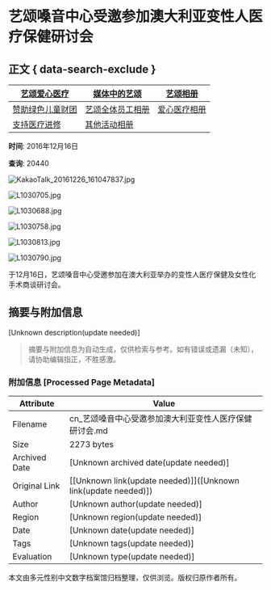 # 艺颂嗓音中心受邀参加澳大利亚变性人医疗保健研讨会

## 正文 { data-search-exclude }


| [艺颂爱心医疗](#submenu-500100) | [媒体中的艺颂](/bbs/board.php?bo_table=media) | [艺颂相册](#submenu-500300) |
|----------------------------------|----------------------------------|-------------------------------|
| [赞助绿色儿童财团](/bbs/board.php?bo_table=love&sca=%E8%B5%9E%E5%8A%A9%E7%BB%BF%E8%89%B2%E5%84%BF%E7%AB%A5%E8%B4%A2%E5%9B%A2) | [艺颂全体员工相册](/bbs/board.php?bo_table=gallery&sca=%E8%89%BA%E9%A2%82%E5%85%A8%E4%BD%93%E5%91%98%E5%B7%A5%E7%9B%B8%E5%86%8C) | [爱心医疗相册](/bbs/board.php?bo_table=gallery&sca=%E7%88%B1%E5%BF%83%E5%8C%BB%E7%96%97%E7%9B%B8%E5%86%8C) |
| [支持医疗进修](/bbs/board.php?bo_table=love&sca=%E6%94%AF%E6%8C%81%E5%8C%BB%E7%96%97%E8%BF%9B%E4%BF%AE) | [其他活动相册](/bbs/board.php?bo_table=gallery&sca=%E5%85%B6%E4%BB%96%E6%B4%BB%E5%8A%A8%E7%9B%B8%E5%86%8C) |                               |

**时间**: 2016年12月16日

**查询**: 20440

![KakaoTalk_20161226_161047837.jpg](http://www.yesonvc.com/data/cheditor4/1701/ea0b9083932739bc97acd8bfb5a143fc_20170113182608_dizdkoie.jpg)

![L1030705.jpg](http://www.yesonvc.com/data/cheditor4/1701/ea0b9083932739bc97acd8bfb5a143fc_20170113182221_furptxyh.jpg)

![L1030688.jpg](http://www.yesonvc.com/data/cheditor4/1701/ea0b9083932739bc97acd8bfb5a143fc_20170113182149_vnionjdo.jpg)

![L1030758.jpg](http://www.yesonvc.com/data/cheditor4/1701/ea0b9083932739bc97acd8bfb5a143fc_20170113182249_bgfekimr.jpg)

![L1030813.jpg](http://www.yesonvc.com/data/cheditor4/1701/ea0b9083932739bc97acd8bfb5a143fc_20170113182337_drmchpra.jpg)

![L1030790.jpg](http://www.yesonvc.com/data/cheditor4/1701/ea0b9083932739bc97acd8bfb5a143fc_20170113182820_bougkbdh.jpg)

于12月16日，艺颂嗓音中心受邀参加在澳大利亚举办的变性人医疗保健及女性化手术商谈研讨会。
<!-- tcd_original_link https://cn.yesonvc.com/bbs/board.php?bo_table=gallery&wr_id=75&page=2&sca=%E0%B9%81%E0%B8%81%E0%B8%A5%E0%B8%A5%E0%B8%AD%E0%B8%A3%E0%B8%B5%E0%B9%88%E0%B8%A0%E0%B8%B2%E0%B8%9E%E0%B8%81%E0%B8%B4%E0%B8%88%E0%B8%81%E0%B8%A3%E0%B8%A3%E0%B8%A1%E0%B9%83%E0%B8%99%E0%B8%95%E0%B9%88%E0%B8%B2%E0%B8%87%E0%B8%9B%E0%B8%A3%E0%B8%B0%E0%B9%80%E0%B8%97%E0%B8%A8&page=2 -->


## 摘要与附加信息

<!-- tcd_abstract -->
[Unknown description(update needed)]
<!-- tcd_abstract_end -->

> 摘要与附加信息为自动生成，仅供检索与参考。如有错误或遗漏（未知），请协助编辑指正，不胜感激。

### 附加信息 [Processed Page Metadata]

| Attribute       | Value                                  |
|-----------------|----------------------------------------|
| Filename        | cn_艺颂嗓音中心受邀参加澳大利亚变性人医疗保健研讨会.md                             |
| Size            | 2273 bytes                           |
| Archived Date   | [Unknown archived date(update needed)]                             |
| Original Link   | [[Unknown link(update needed)]]([Unknown link(update needed)])                       |
| Author          | [Unknown author(update needed)]                               |
| Region          | [Unknown region(update needed)]                               |
| Date            | [Unknown date(update needed)]                                 |
| Tags            | [Unknown tags(update needed)]                                 |
| Evaluation            | [Unknown type(update needed)]                                 |
<!-- tcd_table_end -->

本文由多元性别中文数字档案馆归档整理，仅供浏览。版权归原作者所有。
